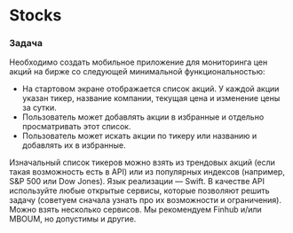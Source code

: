 # Stocks
### Задача
Необходимо создать мобильное приложение для мониторинга цен акций на бирже со следующей минимальной функциональностью:
* На стартовом экране отображается список акций. У каждой акции указан тикер, название компании, текущая цена и изменение цены за сутки.
* Пользователь может добавлять акции в избранные и отдельно просматривать этот список.
* Пользователь может искать акции по тикеру или названию и добавлять их в избранные.

Изначальный список тикеров можно взять из трендовых акций (если такая возможность есть в API) или из популярных индексов (например, S&P 500 или Dow Jones). Язык реализации — Swift. В качестве API используйте любые открытые сервисы, которые позволяют решить задачу (советуем сначала узнать про их возможности и ограничения). Можно взять несколько сервисов. Мы рекомендуем Finhub и/или MBOUM, но допустимы и другие.
